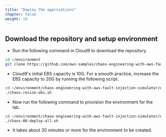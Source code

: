 ```yaml
---
title: "Deploy the applications"
chapter: false
weight: 10
---
```


## Download the repository and setup environment
* Run the following command in Cloud9 to download the repository.
```bash
cd ~/environment
git clone https://github.com/aws-samples/chaos-engineering-with-aws-fault-injection-simulator.git
```

* Cloud9's initial EBS capacity is 10G. For a smooth practice, increase the EBS capacity to 20G by running the following script. 
```bash
cd ~/environment/chaos-engineering-with-aws-fault-injection-simulator/ec2
./chaos-resize-ebs.sh
```

* Now run the following command to provision the environment for the lab.
```bash
cd ~/environment/chaos-engineering-with-aws-fault-injection-simulator/ec2
./chaos-00-deploy-all.sh
```
* It takes about 30 minutes or more for the environment to be created.